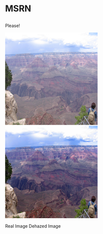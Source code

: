 # MSRN
##
Please!
 <p float="left"> <img src="https://github.com/hong-ye/MSRN/blob/main/dehaze-result/1.png" width="300" /> <img src="https://github.com/hong-ye/MSRN/blob/main/dehaze-result/dehaze1.png" width="300" />  </p>   
      Real Image            Dehazed Image
